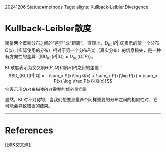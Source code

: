 20241206
Status: #methods
Tags: 
aligns: Kullback-Leibler Divergence
# Kullback-Leibler散度
衡量两个概率分布之间的“差异”或“距离”。
直观上，$D_{KL}(P||Q)$表示的使一个分布$Q(x)$（实际使用的分布）相对于另一个分布$P(x)$（真实分布）的信息损失，是一种有方向性的差异（即$D_{KL}(P||Q) \neq D_{KL}(Q||P)$）。

KL散度表示为交叉熵$H(P,Q)$和熵$H(P)$之间的差值：
$$D_{KL}(P||Q) = - \sum_x P(x)\log Q(x) + \sum_x P(x)\log P(x) = \sum_x P(x) \log \frac{P(x)}{Q(x)}$$
它表示用$Q(x)$来描述$P(x)$需要的额外信息量

显然，KL时不对称的，当我们想要测量两个同样重要的分布之间的相似性时，它可能会导致错误的结果。

---
# References
[[熵&交叉熵]]
